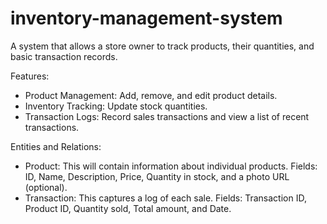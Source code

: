 # inventory-management-system

A system that allows a store owner to track products, their quantities, and basic transaction records.

Features:

- Product Management: Add, remove, and edit product details.
- Inventory Tracking: Update stock quantities. 
- Transaction Logs: Record sales transactions and view a list of recent transactions.

Entities and Relations:

- Product: This will contain information about individual products.
        Fields: ID, Name, Description, Price, Quantity in stock, and a photo URL (optional).
- Transaction: This captures a log of each sale.
        Fields: Transaction ID, Product ID, Quantity sold, Total amount, and Date.
